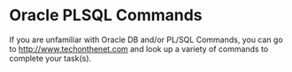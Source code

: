 # Oracle PLSQL Commands

If you are unfamiliar with Oracle DB and/or PL/SQL Commands, you can go to 
<a href="http://www.techonthenet.com" target="_blank">http://www.techonthenet.com</a>
 and look up a variety of commands to complete your task(s).

